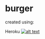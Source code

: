 <!-- icons -->

[1.1]: https://png.icons8.com/color/50/000000/heroku.png (heroku icon)

# burger

created using:

Heroku [![alt text][1.1]][1]


[1]: https://www.heroku.com

